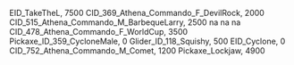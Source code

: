 EID_TakeTheL, 7500
CID_369_Athena_Commando_F_DevilRock, 2000
CID_515_Athena_Commando_M_BarbequeLarry, 2500
na
na
na
CID_478_Athena_Commando_F_WorldCup, 3500
Pickaxe_ID_359_CycloneMale, 0
Glider_ID_118_Squishy, 500
EID_Cyclone, 0
CID_752_Athena_Commando_M_Comet, 1200
Pickaxe_Lockjaw, 4900
